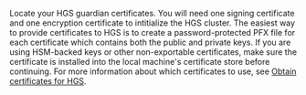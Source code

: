 Locate your HGS guardian certificates. 
You will need one signing certificate and one encryption certificate to intitialize the HGS cluster.
The easiest way to provide certificates to HGS is to create a password-protected PFX file for each certificate which contains both the public and private keys. 
If you are using HSM-backed keys or other non-exportable certificates, make sure the certificate is installed into the local machine's certificate store before continuing.
For more information about which certificates to use, see [Obtain certificates for HGS](guarded-fabric-obtain-certs.md).

<!-- Appears in guarded-fabric-initialize-hgs-ad-mode-default.md and guarded-fabric-initialize-hgs-tpm-mode-default.md
-->